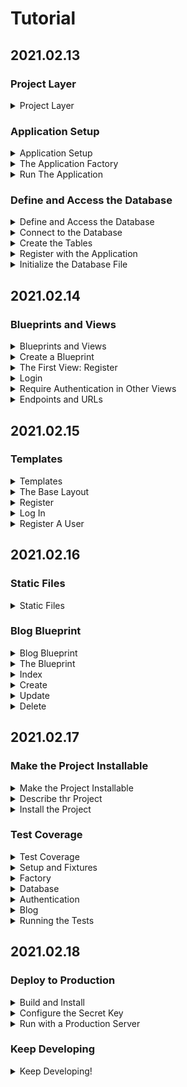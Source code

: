 # Tutorial

## 2021.02.13

### Project Layer

<details>

<summary>Project Layer</summary >

- Tutorial 프로젝트 디렉토리 내부 구조

  - flaskr/: 어플리케이션 소스와 파일을 보관할 파이썬 패키지

  - tests/: 테스트 모듈들을 보관할 디렉토리

  - venv/: 프로젝트를 위한 파이썬 가상환경

    - 이 프로젝트의 경우 ../venv/의 가상환경 사용한다.

</details>

### Application Setup

<details>

<summary>Application Setup</summary>

- Flask application은 Flask class의 인스턴스로 설정과 URL등이 모두 클래스에 등록되어있다.

- Flask 인스턴스를 글로벌하게 만드는 것은 프로젝트 규모가 커져가면서 문제를 야기할 수 있기 때문에 함수를 통해서 인스턴스를 생성할 것이다.

  - application factory

</details>

<details>

<summary>The Application Factory</summary>

- flaskr/__init__.py

  1) application factory를 포함한다.

  2) flaskr 디렉토리가 패키지임을 파이썬에게 알려준다.

  - create_app(): application factory function 및 application 기본 설정

</details>

<details>

<summary>Run The Application</summary>

- Flask 패키지의 최상위 디렉토리에서 application을 실행하도록 한다.

- For Linux and Mac:

```shell
$ export FLASK_APP=flaskr
$ export FLASK_ENV=development
$ flask run
```

</details>

### Define and Access the Database

<details>

<summary>Define and Access the Database</summary>

- 이 프로젝트에서는 SQLite DB를 사용한다.

- 파이썬은 SQLite를 지원하는 모듈 sqlite3를 지원한다.

- SQLite

  - python built-in module

  - 별도의 database server설정이 필요없어서 편하다.

  - 동시접속에서 성능 문제 있을 수 있지만, 작은 프로젝트에서는 문제 없다.

</details>

<details>

<summary>Connect to the Database</summary>

- database connection 생성

  - request에 의해서 connection 생성 후 response 반환 전에 close

- flaskr/db.py

  1) get_db(): g 객체에 접근해서 db 연결설정한다.

  2) close_db(): g 객체에 db 연결 존재하는 경우 종료한다.

</details>

<details>

<summary>Create the Tables</summary>

- SQLite에서 데이터는 table과 columns에 저장된다.

- Flaskr에서 사용자 정보는 user, 게시물은 post 테이블에 저장한다.

- flaskr/schema.sql

  - 테이블 생성

- flaskr/db.py

  1) init_db(): db 설정 초기화한다. db 연결 생성 및 테이블 생성.

  2) init_db_command(): init-db 명령어 설정.

</details>

<details>

<summary>Register with the Application</summary>

- close_db(), init_db_command() 함수는 application 인스턴스에 등록되어야 한다.

- flaskr/db.py

  1) init_db(): close_db, init_db_command 함수 등록

- flaskr/__init__.py

  1) create_app() 함수 하단에 db.init_app() 호출 추가

</details>

<details>

<summary>Initialize the Database File</summary>

- init-db 명령어가 app에 등록되어서 flask run과 같이 사용가능

```shell
$ flask init-db
Initialized the database.
```

- flaskr/instance dir 내부에 flask.sqlite 생성

</details>

## 2021.02.14

### Blueprints and Views

<details>

<summary>Blueprints and Views</summary>

- view function: application으로 온 요청에 대한 응답을 위한 코드

- request URL과 매칭하기 위해서 Flask는 pattern을 사용한다.

</details>

<details>

<summary>Create a Blueprint</summary>

- blueprint: 뷰와 관련된 코드들을 관리하는 방법

  - 뷰와 코드들을 application에 직접 등록하는 것이 아니라 blueprint에 등록하고 해당 blueprint가 factory function에서 app에 등록된다.

  - Flaskr's blueprint

    1) authentication function

    2) blog post function

- flaskr/auth.py

  1) Blueprint 객체 생성

- flaskr/__init.py__

  1) register_blueprint(): blueprint 객체 등록 - auth.bp

</details>

<details>

<summary>The First View: Register</summary>

- /auth/register에 접근 시 register 뷰 반환

- flaskr/auth.py

  1) register(): /auth/register URL 접근시에 사용자의 username, password를 입력받아 유효성 검사 후 등록한다.

</details>

<details>

<summary>Login</summary>

- flaskr/auth.py

  1) login(): user 정보 확인하여서 로그인 하는 함수. 로그인 후 session에 user_id 등록.

  2) load_logged_in_user(): app request에 대한 함수 실행전에 session을 확인하도록 하는 함수.

  3) logout(): session 정보 삭제하여서 로그아웃 처리.

</details>

<details>

<summary>Require Authentication in Other Views</summary>

- flaskr/auth.py

  1) login_require(): blog post 시에 사용자의 로그인 유무를 확인하는 함수.

</details>

<details>

<summary>Endpoints and URLs</summary>

- endpoint: view와 연결된 이름, URL로 view와 연결되는 이름.

</details>

## 2021.02.15

### Templates

<details>

<summary>Templates</summary>

- template file들은 flaskr 패키지 내부에 templates 디렉터리에 저장된다.

- template

  - statis data와 dynamic data를 위한 placeholder 등을 포함

- Jinja template

  - Flask는 Jinja template library  사용

  - Flask에서 Jinja template은 autoescape로 설정되어서 안전하다.

  - {{ .. }}: output to the final document

  - {% .. %}: control flow (if, for)

</details>

<details>

<summary>The Base Layout</summary>

- app의 각 화면은 각각의 HTML 구조 템플릿을 짜지않고, basic layout을 기반으로 확장하고 오버라이딩해서 사용한다.

- flaskr/templates/base.html

</details>

<details>

<summary>Register</summary>

- flaskr/templates/auth/register.html

</details>

<details>

<summary>Log In</summary>

- flaskr/templates/auth/login.html

</details>

<details>

<summary>Register A User</summary>

- <http://127.0.0.1:5000/auth/register> 과 <http://127.0.0.1:5000/auth/login> 접속

- form 입력하지 않고 register, login 버튼 클릭 시, 에러메시지 출력

  - flash()로 생성한 에러메시지 반환

</details>

## 2021.02.16

### Static Files

<details>

<summary>Static Files</summary>

- Flask는 flaskr/static 디렉토리 아래의 상대주소를 통해서 자동으로 static view들을 사용한다.

- base.html

```python
{{ url_for('static', filename='style.css') }}
```

- flaskr/static/style.css

</details>

### Blog Blueprint

<details>

<summary>Blog Blueprint</summary>

- blog

  - 모든 게시물 조회

  - 로그인한 사용자의 게시물 등록

  - 게시물 저자의 게시물 편집, 삭제

</details>

<details>

<summary>The Blueprint</summary>

- flaskr/blog.py

  1) Blueprint() 객체 생성

- flaskr/__init__.py

  1) blog blueprint, url rule 등록

</details>

<details>

<summary>Index</summary>

- 모든 게시물을 최신순으로 조회하는 화면

- flaskr/blog.py

  - index(): 게시물과 저자의 정보를 출력하는 화면

- flaskr/templates/blog/index.html

</details>

<details>

<summary>Create</summary>

- create view는 register view와 동일하게 동작한다.

- flaskr/blog.py

  1) create: 로그인한 사용자에 대해서 새로운 게시물 등록할 수 있도록 하는 함수

- flaskr/templates/blog/create.html

</details>

<details>

<summary>Update</summary>

- update와 delete는 게시물을 조회하여 사용자와 작성자 일치 여부의 확인이 필요하다.

- flaskr/blog.py

  1) get_post(): 게시물을 조회하여 존재여부, 작성자와 사용자 일치 여부를 확인하여 결과를 반환한다.

  2) update(): 게시물의 id를 입력받아서 해당 게시물을 update한다.

- flaskr/templates/blog/update.html

</details>

<details>

<summary>Delete</summary>

- delete view는 template 따로 존재하지 않는다.

- delete 버튼은 update 화면에 존재하고, 클릭 시 '/<id>/delete' URL로 접근.

- flaskr/blog.py

  1) delete(): 게시물 삭제 후 index 화면으로 이동

</details>

## 2021.02.17

### Make the Project Installable

<details>

<summary>Make the Project Installable</summary>

- project 배포가능하도록 설정.

- 다른 환경에서 해당 프로젝트를 설치하여서 동일하게 동작하도록 설정한다.

</details>

<details>

<summary>Describe thr Project</summary>

- setup.py

  1) 프로젝트, 파일 설명

- MANIFEST.in

  1) static files, templates, sql 등등 프로젝트 파일들을 설명한 파일

</details>

<details>

<summary>Install the Project</summary>

```shell
pip install -e
```

- pip가 setup.py 파일을 찾아서 해당 프로젝트를 editable 모드로 설치한다.

- pip list 명령어로 확인가능

- Tutorial directory가 아니어도 flask run 으로 실행가능

</details>

### Test Coverage

<details>

<summary>Test Coverage</summary>

- application unit code 작성

- pytest, coverage 설치

```shell
pip install pytest coverage
```

</details>

<details>

<summary>Setup and Fixtures</summary>ß

- test 코드들은 tests 디렉토리 아래에 위치한다.

  - tests 디렉토리는 package 디렉토리 내부가 아닌 동일 디렉토리에 위치한다.

- tests/conftest.py

  - fixtures: setup function

- 파이썬 모듈 내부의 모든 테스트, 테스트 함수들은 'test_'로 시작한다.

- tests/data.sql

  - test에서 사용할 데이터들을 삽입하는 sql

</details>

<details>

<summary>Factory</summary>

- tests/test_factory.py

</details>

<details>

<summary>Database</summary>

- tests/test_db.py

</details>

<details>

<summary>Authentication</summary>

- tests/conftest.py

- tests/test_auth.py

</details>

<details>

<summary>Blog</summary>

- tests/test_blog.py

</details>

<details>

<summary>Running the Tests</summary>

- setup.cfg

</details>

## 2021.02.18

### Deploy to Production

<details>

<summary>Build and Install</summary>

- wheel format - Python distribution

- dist 디렉토리 안에 whl파일 생성

```shell
$ pip install wheel
$ python setup.py bdist_wheel
$ pip install flaskr-1.0.0-py3-none-any.whl
# {project name}-{version}-{python tag} -{abi tag}-{platform tag}

# 새로운 환경의 경우 init 실행
$ export FLASK_APP=flaskr
$ flask init-db
```

- Tutorial_deploy 디렉토리에 배포

</details>

<details>

<summary>Configure the Secret Key</summary>

- secret key 생성

```shell
$ python -c 'import os; print(os.urandom(16))'
```

- venv/var/flaskr-instance/config.py 파일 설정

```python
SECRET_KEY = {생성된 KEY}
```

</details>

<details>

<summary>Run with a Production Server</summary>

- Waitress: production WSGI server

```shell
$ pip install waitress
$ waitress-serve --call 'flaskr:create_app'
```

</details>

### Keep Developing

<details>

<summary>Keep Developing!</summary>

- developing ideas

  - A detail view to show a single post. Click a post’s title to go to its page.

  - Like / unlike a post.

  - Comments.

  - Tags. Clicking a tag shows all the posts with that tag.

  - A search box that filters the index page by name.

  - Paged display. Only show 5 posts per page.

  - Upload an image to go along with a post.

  - Format posts using Markdown.

  - An RSS feed of new posts.

</details>
